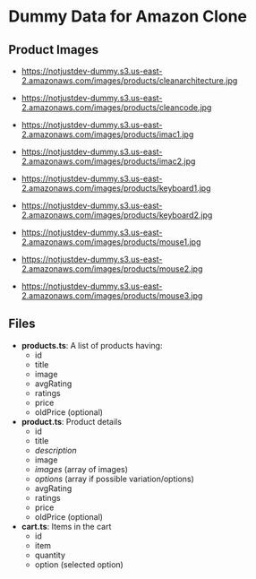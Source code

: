 # Dummy Data for Amazon Clone

## Product Images

- https://notjustdev-dummy.s3.us-east-2.amazonaws.com/images/products/cleanarchitecture.jpg

- https://notjustdev-dummy.s3.us-east-2.amazonaws.com/images/products/cleancode.jpg

- https://notjustdev-dummy.s3.us-east-2.amazonaws.com/images/products/imac1.jpg

- https://notjustdev-dummy.s3.us-east-2.amazonaws.com/images/products/imac2.jpg

- https://notjustdev-dummy.s3.us-east-2.amazonaws.com/images/products/keyboard1.jpg

- https://notjustdev-dummy.s3.us-east-2.amazonaws.com/images/products/keyboard2.jpg

- https://notjustdev-dummy.s3.us-east-2.amazonaws.com/images/products/mouse1.jpg

- https://notjustdev-dummy.s3.us-east-2.amazonaws.com/images/products/mouse2.jpg

- https://notjustdev-dummy.s3.us-east-2.amazonaws.com/images/products/mouse3.jpg

## Files
- **products.ts**: A list of products having:
  - id
  - title
  - image
  - avgRating
  - ratings
  - price
  - oldPrice (optional)
- **product.ts**: Product details
  - id
  - title
  - *description*
  - image
  - *images* (array of images)
  - *options* (array if possible variation/options)
  - avgRating
  - ratings
  - price
  - oldPrice (optional)
- **cart.ts**: Items in the cart
  - id
  - item
  - quantity
  - option (selected option)